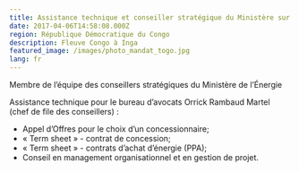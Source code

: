 ```yaml
---
title: Assistance technique et conseiller stratégique du Ministère sur le projet INGA
date: 2017-04-06T14:58:08.000Z
region: République Démocratique du Congo
description: Fleuve Congo à Inga
featured_image: /images/photo_mandat_togo.jpg
lang: fr
---
```

Membre de l’équipe des conseillers stratégiques du Ministère de l’Énergie

Assistance technique pour le bureau d’avocats Orrick Rambaud Martel (chef de file des conseillers) :

* Appel d’Offres pour le choix d’un concessionnaire;
* « Term sheet » - contrat de concession;
* « Term sheet » - contrats d’achat d’énergie (PPA);
* Conseil en management organisationnel et en gestion de projet.